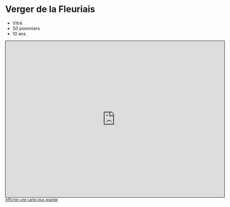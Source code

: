 # Verger de la Fleuriais

 - Vitré
 - 50 pommiers
 - 10 ans
 
<iframe width="700" height="500" frameborder="0" scrolling="no" marginheight="0" marginwidth="0" src="https://www.openstreetmap.org/export/embed.html?bbox=-1.2053686380386355%2C48.10948543309107%2C-1.2023645639419558%2C48.11158078545601&amp;layer=mapnik&amp;marker=48.110533119953%2C-1.2038666009902954" style="border: 1px solid black"></iframe><br/><small><a href="https://www.openstreetmap.org/?mlat=48.11053&amp;mlon=-1.20387#map=19/48.11053/-1.20387">Afficher une carte plus grande</a></small>